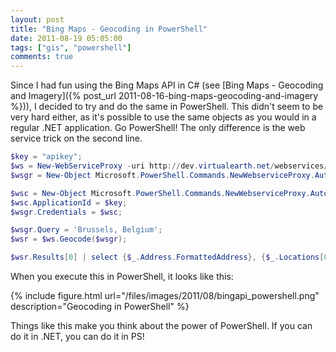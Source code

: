 ```yaml
---
layout: post
title: "Bing Maps - Geocoding in PowerShell"
date: 2011-08-19 05:05:00
tags: ["gis", "powershell"]
comments: true
---
```

Since I had fun using the Bing Maps API in C# (see [Bing Maps - Geocoding and Imagery]({% post_url 2011-08-16-bing-maps-geocoding-and-imagery %})), I decided to try and do the same in PowerShell. This didn't seem to be very hard either, as it's possible to use the same objects as you would in a regular .NET application. Go PowerShell! The only difference is the web service trick on the second line.

```powershell
$key = "apikey";
$ws = New-WebServiceProxy -uri http://dev.virtualearth.net/webservices/v1/geocodeservice/geocodeservice.svc?wsdl;
$wsgr = New-Object Microsoft.PowerShell.Commands.NewWebserviceProxy.AutogeneratedTypes.WebServiceProxy1ervice_geocodeservice_svc_wsdl.GeocodeRequest;

$wsc = New-Object Microsoft.PowerShell.Commands.NewWebserviceProxy.AutogeneratedTypes.WebServiceProxy1ervice_geocodeservice_svc_wsdl.Credentials;
$wsc.ApplicationId = $key;
$wsgr.Credentials = $wsc;

$wsgr.Query = 'Brussels, Belgium';
$wsr = $ws.Geocode($wsgr);

$wsr.Results[0] | select {$_.Address.FormattedAddress}, {$_.Locations[0].Longitude}, {$_.Locations[0].Latitude};
```

When you execute this in PowerShell, it looks like this:

{% include
    figure.html url="/files/images/2011/08/bingapi_powershell.png"
    description="Geocoding in PowerShell"
%}

Things like this make you think about the power of PowerShell. If you can do it in .NET, you can do it in PS!
